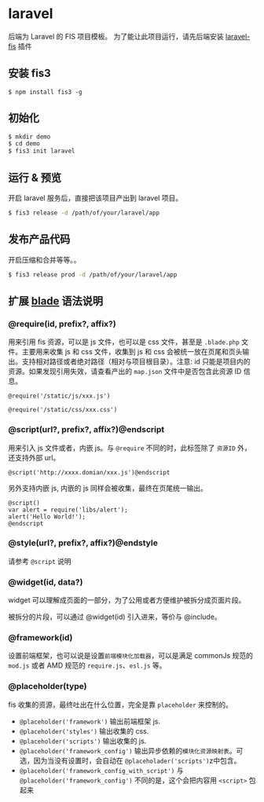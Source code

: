 # laravel
后端为 Laravel 的 FIS 项目模板。 为了能让此项目运行，请先后端安装 [laravel-fis](https://github.com/fex-team/laravel-fis) 插件


## 安装 fis3

```
$ npm install fis3 -g
```

## 初始化

```bash
$ mkdir demo
$ cd demo
$ fis3 init laravel
```

## 运行 & 预览

开启 laravel 服务后，直接把该项目产出到 laravel 项目。

```bash
$ fis3 release -d /path/of/your/laravel/app
```

## 发布产品代码

开启压缩和合并等等。。

```bash
$ fis3 release prod -d /path/of/your/laravel/app
```

## 扩展 [blade](http://laravel.com/docs/5.0/templates) 语法说明


### @require(id, prefix?, affix?)

用来引用 fis 资源，可以是 js 文件，也可以是 css 文件，甚至是 `.blade.php` 文件。主要用来收集 js 和 css 文件，收集到 js 和 css 会被统一放在页尾和页头输出。支持相对路径或者绝对路径（相对与项目根目录）。注意: id 只能是项目内的资源。如果发现引用失效，请查看产出的 `map.json` 文件中是否包含此资源 ID 信息。

```blade
@require('/static/js/xxx.js')

@require('/static/css/xxx.css')
```

### @script(url?, prefix?, affix?)@endscript

用来引入 js 文件或者，内嵌 js。与 `@require` 不同的时，此标签除了 `资源ID` 外，还支持外部 url。

```blade
@script('http://xxxx.domian/xxx.js')@endscript
```

另外支持内嵌 js, 内嵌的 js 同样会被收集，最终在页尾统一输出。

```blade
@script()
var alert = require('libs/alert');
alert('Hello World!');
@endscript
```

### @style(url?, prefix?, affix?)@endstyle
请参考 `@script` 说明

### @widget(id, data?)

widget 可以理解成页面的一部分，为了公用或者方便维护被拆分成页面片段。

被拆分的片段，可以通过 @widget(id) 引入进来，等价与 @include。

### @framework(id)

设置前端框架，也可以说是设置`前端模块化加载器`，可以是满足 commonJs 规范的 `mod.js` 或者 AMD 规范的 `require.js`、`esl.js` 等。

### @placeholder(type)

fis 收集的资源，最终吐出在什么位置，完全是靠 `placeholder` 来控制的。

- `@placeholder('framework')` 输出前端框架 js.
- `@placeholder('styles')` 输出收集的 css.
- `@placeholder('scripts')` 输出收集的 js.
- `@placeholder('framework_config')` 输出异步依赖的`模块化资源映射表`。可选，因为当没有设置时，会自动在 `@placeholader('scripts')`z中包含。
- `@placeholder('framework_config_with_script')` 与 `@placeholder('framework_config')` 不同的是，这个会把内容用 `<script>` 包起来
